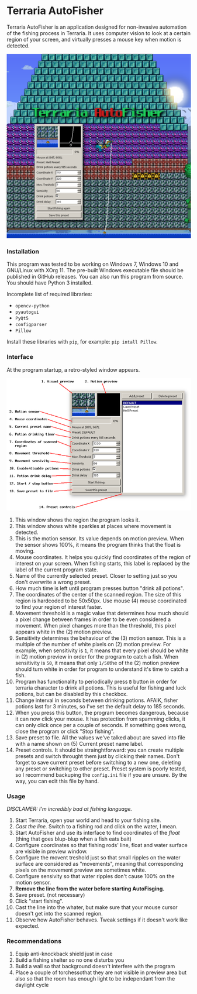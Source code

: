 # Terraria AutoFisher
Terraria AutoFisher is an application designed for non-invasive automation of the fishing process in Terraria.
It uses computer vision to look at a certain region of your screen, and virtually presses a mouse key when
motion is detected.

![Terraria AutoFisher screenshot](banner.png)

### Installation
This program was tested to be working on Windows 7, Windows 10 and GNU/Linux with XOrg 11.
The pre-built Windows executable file should be published in GitHub releases. You can also run this program
from source. You should have Python 3 installed. 

Incomplete list of required libraries:
- `opencv-python`
- `pyautogui`
- `PyQt5`
- `configparser`
- `Pillow`

Install these libraries with `pip`, for example: `pip intall Pillow`.

### Interface
At the program startup, a retro-styled window appears. 

![Screenshot of the program's user interface](ui.png)

1. This window shows the region the program looks it.
2. This window shows white sparkles at places where movement is detected.
3. This is the motion sensor. Its value depends on motion preview. When the sensor shows 100%, 
it means the program thinks that the float is moving.
4. Mouse coordinates. It helps you quickly find coordinates of the region of interest on your screen.
When fishing starts, this label is replaced by the label of the current program state.
5. Name of the currently selected preset. Closer to setting just so you don't overwrite a wrong preset.
6. How much time is left until program presses button "drink all potions".
7. The coordinates of the center of the scanned region. The size of this region is hardcoded to be 50x50px.
Use mouse (4) mouse coordinated to find your region of interest faster.
8. Movement threshold is a magic value that determines how much should a pixel change between frames in 
order to be even considered a movement. When pixel changes more than the threshold, this pixel appears
white in the (2) motion preview.
9. Sensitivity determines the behaviour of the (3) motion sensor. This is a multiple of the number of 
white pixels on (2) motion preview. For example, when sensitivity is `1`, it means that every pixel
should be white in (2) motion preview in order for the program to catch a fish. When sensitivity is `50`,
it means that only `1/50`the of the (2) motion preview should turn white in order for program to
understand it's time to catch a fish.
10. Program has functionality to periodically press `B` button in order for terraria character to drink
all potions. This is useful for fishing and luck potions, but can be disabled by this checkbox.
11. Change interval in seconds between drinking potions. AFAIK, fisher potions last for 3 minutes, so I've
set the default delay to 185 seconds.
12. When you press this button, the program becomes dangerous, because it can now click your mouse. It has
protection from spamming clicks, it can only click once per a couple of seconds. If something goes wrong,
close the program or click "Stop fishing".
13. Save preset to file. All the values we've talked about are saved into file with a name shown on 
(5) Current preset name label. 
14. Preset controls. It should be strainghtforward: you can create multiple presets and switch throught
them just by clicking their names. Don't forget to save current preset before switching to a new one,
deleting any preset or switching to other preset. Preset system is poorly tested, so I recommend backuping
the `config.ini` file if you are unsure. By the way, you can edit this file by hand.

### Usage
_DISCLAMER: I'm incredibly bad at fishing language._
1. Start Terraria, open your world and head to your fishing site. 
2. _Cast the line._ Switch to a fishing rod and click on the water, I mean.
3. Start AutoFisher and use its interface to find coordinates of the 
_float_ (thing that goes blup-blup when a fish eats bait)
4. Configure coordinates so that fishing rods' line, float and water surface are visible in preview window.
5. Configure the movent treshold just so that small ripples on the water surface are considered as "movements", meaning that corresponding pixels on the movement preview are sometimes white.
6. Configure sensivity so that water ripples don't cause 100% on the motion sensor.
7. **Remove the line from the water before starting AutoFisging.**
8. Save preset. (not necessary)
9. Click "start fishing". 
10. Cast the line into the whater, but make sure that your mouse cursor doesn't get into the scanned region.
11. Observe how AutoFisher behaves. Tweak settings if it doesn't work like expected.


### Recommendations
1. Equip anti-knockback shield just in case
2. Build a fishing shelter so no one disturbs you
3. Build a wall so that background doesn't interfere with the program
4. Place a couple of torchessothat they are not visible in preview area but also so that the room has enough
light to be independant from the daylight cycle
